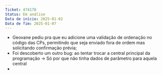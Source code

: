 ```yaml
---
Ticket: 474178
Status: Em análise
Data de início: 2025-01-02
Data de fim: 2025-01-07
---
```

- Geovane pediu pra que eu adicione uma validação de ordenação no código das CPs, permitindo que seja enviado fora de ordem mas solicitando confirmação prévia;
- Foi descoberto um outro bug: ao tentar trocar a central principal da programação -> Só por que não tinha dados de parâmetro para aquela central
- 